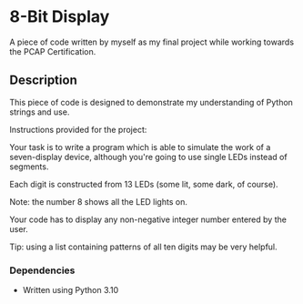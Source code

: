 # 8-Bit Display

A piece of code written by myself as my final project while working towards the PCAP Certification. 

## Description

This piece of code is designed to demonstrate my understanding of Python strings and use. 

Instructions provided for the project: 

Your task is to write a program which is able to simulate the work of a seven-display device, although you're going to use single LEDs instead of segments.

Each digit is constructed from 13 LEDs (some lit, some dark, of course). 

Note: the number 8 shows all the LED lights on.

Your code has to display any non-negative integer number entered by the user.

Tip: using a list containing patterns of all ten digits may be very helpful.

### Dependencies

* Written using Python 3.10
